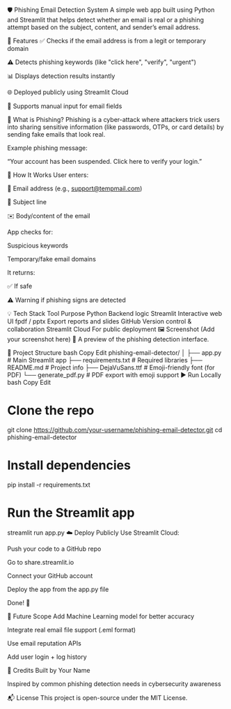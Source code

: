 🛡️ Phishing Email Detection System
A simple web app built using Python and Streamlit that helps detect whether an email is real or a phishing attempt based on the subject, content, and sender’s email address.

📌 Features
✅ Checks if the email address is from a legit or temporary domain

⚠️ Detects phishing keywords (like "click here", "verify", "urgent")

📊 Displays detection results instantly

🌐 Deployed publicly using Streamlit Cloud

📄 Supports manual input for email fields

🎯 What is Phishing?
Phishing is a cyber-attack where attackers trick users into sharing sensitive information (like passwords, OTPs, or card details) by sending fake emails that look real.

Example phishing message:

“Your account has been suspended. Click here to verify your login.”

🚀 How It Works
User enters:

📨 Email address (e.g., support@tempmail.com)

📝 Subject line

✉️ Body/content of the email

App checks for:

Suspicious keywords

Temporary/fake email domains

It returns:

✅ If safe

⚠️ Warning if phishing signs are detected

💡 Tech Stack
Tool	Purpose
Python	Backend logic
Streamlit	Interactive web UI
fpdf / pptx	Export reports and slides
GitHub	Version control & collaboration
Streamlit Cloud	For public deployment
🖼️ Screenshot
(Add your screenshot here)
📸 A preview of the phishing detection interface.

📂 Project Structure
bash
Copy
Edit
phishing-email-detector/
│
├── app.py                # Main Streamlit app
├── requirements.txt      # Required libraries
├── README.md             # Project info
├── DejaVuSans.ttf        # Emoji-friendly font (for PDF)
└── generate_pdf.py       # PDF export with emoji support
▶️ Run Locally
bash
Copy
Edit
# Clone the repo
git clone https://github.com/your-username/phishing-email-detector.git
cd phishing-email-detector

# Install dependencies
pip install -r requirements.txt

# Run the Streamlit app
streamlit run app.py
☁️ Deploy Publicly
Use Streamlit Cloud:

Push your code to a GitHub repo

Go to share.streamlit.io

Connect your GitHub account

Deploy the app from the app.py file

Done! 🎉

📌 Future Scope
Add Machine Learning model for better accuracy

Integrate real email file support (.eml format)

Use email reputation APIs

Add user login + log history

🙏 Credits
Built by Your Name

Inspired by common phishing detection needs in cybersecurity awareness

📬 License
This project is open-source under the MIT License.

